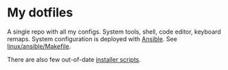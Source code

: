 # My dotfiles

A single repo with all my configs. System tools, shell, code editor, keyboard remaps. System configuration is deployed with [Ansible](https://www.ansible.com/). See [linux/ansible/Makefile](linux/ansible/Makefile).

There are also few out-of-date [installer scripts](scripts).
